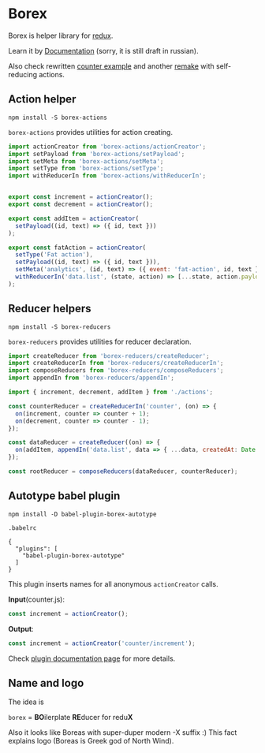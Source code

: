 # Borex

Borex is helper library for [redux](http://redux.js.org/).

Learn it by [Documentation](http://kastigar.github.io/borex/) (sorry, it is still draft in russian).

Also check rewritten [counter example](https://github.com/kastigar/borex/commit/07df6bcb780b733db3a8353205e8a5fd13108a9b) and another [remake](https://github.com/kastigar/borex/commit/5155cbe48f568709a65ea66b0e285f666956def7) with self-reducing actions.
## Action helper

```
npm install -S borex-actions
```

`borex-actions` provides utilities for action creating.

```js
import actionCreator from 'borex-actions/actionCreator';
import setPayload from 'borex-actions/setPayload';
import setMeta from 'borex-actions/setMeta';
import setType from 'borex-actions/setType';
import withReducerIn from 'borex-actions/withReducerIn';


export const increment = actionCreator();
export const decrement = actionCreator();

export const addItem = actionCreator(
  setPayload((id, text) => ({ id, text }))
);

export const fatAction = actionCreator(
  setType('Fat action'),
  setPayload((id, text) => ({ id, text })),
  setMeta('analytics', (id, text) => ({ event: 'fat-action', id, text })),
  withReducerIn('data.list', (state, action) => [...state, action.payload]),
);

```

## Reducer helpers

```
npm install -S borex-reducers
```

`borex-reducers` provides utilities for reducer declaration.

```js
import createReducer from 'borex-reducers/createReducer';
import createReducerIn from 'borex-reducers/createReducerIn';
import composeReducers from 'borex-reducers/composeReducers';
import appendIn from 'borex-reducers/appendIn';

import { increment, decrement, addItem } from './actions';

const counterReducer = createReducerIn('counter', (on) => {
  on(increment, counter => counter + 1);
  on(decrement, counter => counter - 1);
});

const dataReducer = createReducer((on) => {
  on(addItem, appendIn('data.list', data => { ...data, createdAt: Date.now() }));
});

const rootReducer = composeReducers(dataReducer, counterReducer);
```

## Autotype babel plugin

```
npm install -D babel-plugin-borex-autotype
```

`.babelrc`

```
{
  "plugins": [
    "babel-plugin-borex-autotype"
  ]
}
```

This plugin inserts names for all anonymous `actionCreator` calls.

**Input**(counter.js):

```js
const increment = actionCreator();
```

**Output**:

```js
const increment = actionCreator('counter/increment');
```

Check [plugin documentation page](https://kastigar.github.io/borex/docs/BabelAutotype.html) for more details.

## Name and logo

The idea is

`borex` = **BO**ilerplate **RE**ducer for redu**X**

Also it looks like Boreas with super-duper modern -X suffix :) This fact explains logo (Boreas is Greek god of North Wind).
